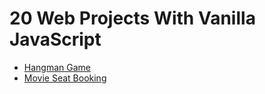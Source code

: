 # 20 Web Projects With Vanilla JavaScript
- [Hangman Game](https://hangman-game-self.vercel.app/)
- [Movie Seat Booking](https://movie-seat-booking-one.vercel.app/)
